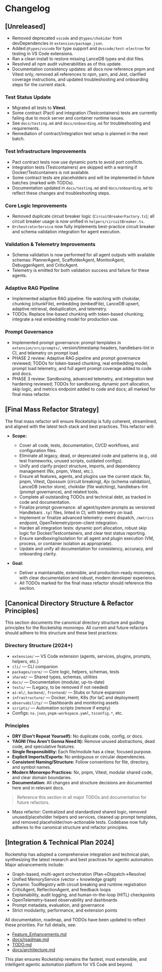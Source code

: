 # Changelog

## [Unreleased]
- Removed deprecated `vscode` and `@types/chokidar` from devDependencies in `extension/package.json`.
- Added `@types/vscode` for type support and `@vscode/test-electron` for testing in VS Code extensions.
- Ran a clean install to restore missing LanceDB types and dist files.
- Resolved all npm audit vulnerabilities as of this update.
- Documentation consistency updates: all docs now reference pnpm and Vitest only, removed all references to npm, yarn, and Jest, clarified coverage instructions, and updated troubleshooting and onboarding steps for the current stack.
### Test Status Update
- Migrated all tests to **Vitest**.
- Some contract (Pact) and integration (Testcontainers) tests are currently failing due to mock server and container runtime issues.
- See `docs/testing.md` and `docs/onboarding.md` for troubleshooting and requirements.
- Remediation of contract/integration test setup is planned in the next batch.
### Test Infrastructure Improvements
- Pact contract tests now use dynamic ports to avoid port conflicts.
- Integration tests (Testcontainers) are skipped with a warning if Docker/Testcontainers is not available.
- Some contract tests are placeholders and will be implemented in future batches (marked with TODOs).
- Documentation updated in `docs/testing.md` and `docs/onboarding.md` to reflect these changes and troubleshooting steps.
### Core Logic Improvements
- Removed duplicate circuit breaker logic (`CircuitBreakerFactory.ts`); all circuit breaker usage is now unified in `helpers/circuitBreaker.ts`.
- `OrchestratorService` now fully implements best-practice circuit breaker and schema validation integration for agent execution.
### Validation & Telemetry Improvements
- Schema validation is now performed for all agent outputs with available schemas: PlannerAgent, ScaffolderAgent, MonitorAgent, DebuggerAgent, and CriticAgent.
- Telemetry is emitted for both validation success and failure for these agents.
### Adaptive RAG Pipeline
- Implemented adaptive RAG pipeline: file watching with chokidar, chunking (chunkFile), embedding (embedFile), LanceDB upsert, adaptive retrieval, deduplication, and telemetry.
- TODOs: Replace line-based chunking with token-based chunking; integrate a real embedding model for production use.
### Prompt Governance
- Implemented prompt governance: prompt templates in `extension/src/prompts/`, version/timestamp headers, handlebars-lint in CI, and telemetry on prompt load.
- PHASE 2 review: Adaptive RAG pipeline and prompt governance reviewed; TODOs for token-based chunking, real embedding model, prompt load telemetry, and full agent prompt coverage added to code and docs.
- PHASE 3 review: Sandboxing, advanced telemetry, and integration test hardening reviewed; TODOs for sandboxing, dynamic port allocation, skip logic, and metrics endpoint added to code and docs; all marked for final mass refactor.

## [Final Mass Refactor Strategy]

The final mass refactor will ensure Rocketship is fully coherent, streamlined, and aligned with the latest tech stack and best practices. This refactor will:

- **Scope:**
  - Cover all code, tests, documentation, CI/CD workflows, and configuration files.
  - Eliminate all legacy, dead, or deprecated code and patterns (e.g., old test frameworks, unused scripts, outdated configs).
  - Unify and clarify project structure, imports, and dependency management (Nx, pnpm, Vitest, etc.).
  - Ensure all features, agents, and plugins use the current stack: Nx, pnpm, Vitest, Opossum (circuit breaking), Ajv (schema validation), LanceDB (vector store), chokidar (file watching), handlebars-lint (prompt governance), and related tools.
  - Complete all outstanding TODOs and technical debt, as tracked in code and documentation.
  - Finalize prompt governance: all agent/system prompts as versioned Handlebars `.tpl` files, linted in CI, with telemetry on load.
  - Implement or finalize advanced telemetry: event dispatch, `/metrics` endpoint, OpenTelemetry/prom-client integration.
  - Harden all integration tests: dynamic port allocation, robust skip logic for Docker/Testcontainers, and clear test status reporting.
  - Ensure sandboxing/isolation for all agent and plugin execution (VM, process, or container isolation as appropriate).
  - Update and unify all documentation for consistency, accuracy, and onboarding clarity.

- **Goal:**
  - Deliver a maintainable, extensible, and production-ready monorepo, with clear documentation and robust, modern developer experience.
  - All TODOs marked for the final mass refactor should reference this section.

## [Canonical Directory Structure & Refactor Principles]

This section documents the canonical directory structure and guiding principles for the Rocketship monorepo. All current and future refactors should adhere to this structure and these best practices:

### Directory Structure (2024+)
- `extension/` — VS Code extension (agents, services, plugins, prompts, helpers, etc.)
- `cli/` — CLI companion
- `packages/core/` — Core logic, helpers, schemas, tests
- `shared/` — Shared types, schemas, utilities
- `docs/` — Documentation (modular, up-to-date)
- `tests/` — (Legacy, to be removed if not needed)
- `ai-ml/`, `backend/`, `frontend/` — Stubs or future expansion
- `infrastructure/` — Docker, Helm, K8s (for IaC and deployment)
- `observability/` — Dashboards and monitoring assets
- `scripts/` — Automation scripts (remove if empty)
- Configs: `nx.json`, `pnpm-workspace.yaml`, `tsconfig.*`, etc.

### Principles
- **DRY (Don't Repeat Yourself):** No duplicate code, config, or docs.
- **YAGNI (You Aren't Gonna Need It):** Remove unused abstractions, dead code, and speculative features.
- **Single Responsibility:** Each file/module has a clear, focused purpose.
- **Explicit Imports/Exports:** No ambiguous or circular dependencies.
- **Consistent Naming/Structure:** Follow conventions for file, directory, and symbol names.
- **Modern Monorepo Practices:** Nx, pnpm, Vitest, modular shared code, and clear domain boundaries.
- **Documentation:** All changes and structure decisions are documented here and in relevant docs.

> Reference this section in all major TODOs and documentation for future refactors.

- Mass refactor: Centralized and standardized shared logic, removed unused/placeholder helpers and services, cleaned up prompt templates, and removed placeholder/non-actionable tests. Codebase now fully adheres to the canonical structure and refactor principles.

## [Integration & Technical Plan 2024]

Rocketship has adopted a comprehensive integration and technical plan, synthesizing the latest research and best practices for agentic automation. Major advancements include:
- Graph-based, multi-agent orchestration (Plan→Dispatch→Resolve)
- Unified MemoryService (vector + knowledge graph)
- Dynamic ToolRegistry with circuit breaking and runtime registration
- CriticAgent, ReflectionAgent, and feedback loops
- Explainability, audit logging, and human-in-the-loop (HITL) checkpoints
- OpenTelemetry-based observability and dashboards
- Prompt metadata, evaluation, and governance
- Strict modularity, performance, and extension points

All documentation, roadmap, and TODOs have been updated to reflect these priorities. For full details, see:
- [Feature_Enhancements.md](Feature_Enhancements.md)
- [docs/roadmap.md](docs/roadmap.md)
- [TODO.md](TODO.md)
- [docs/architecture.md](docs/architecture.md)

This plan ensures Rocketship remains the fastest, most extensible, and intelligent agentic automation platform for VS Code and beyond.